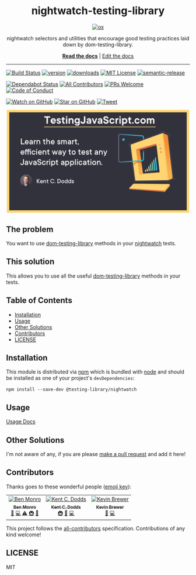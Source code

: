 <div align="center">
<h1>nightwatch-testing-library</h1>
<a href="https://www.emojione.com/emoji/bat">
<img height="100" width="100" alt="ox" src="https://raw.githubusercontent.com/testing-library/nightwatch-testing-library/master/other/bat.png" />

</a>

<p>nightwatch selectors and utilities that encourage good testing practices laid down by dom-testing-library.</p>

[**Read the docs**](https://testing-library.com/docs/nightwatch-testing-library/intro) | [Edit the docs](https://github.com/alexkrolick/testing-library-docs)

</div>

<hr />

[![Build Status][build-badge]][build]
[![version][version-badge]][package]
[![downloads][downloads-badge]][npmtrends]
[![MIT License][license-badge]][license]
[![semantic-release](https://img.shields.io/badge/%20%20%F0%9F%93%A6%F0%9F%9A%80-semantic--release-e10079.svg)](https://github.com/semantic-release/semantic-release)

[![Dependabot Status](https://api.dependabot.com/badges/status?host=github&repo=testing-library/nightwatch-testing-library)](https://dependabot.com)
[![All Contributors](https://img.shields.io/badge/all_contributors-3-orange.svg?style=flat-square)](#contributors)
[![PRs Welcome][prs-badge]][prs]
[![Code of Conduct][coc-badge]][coc]

[![Watch on GitHub][github-watch-badge]][github-watch]
[![Star on GitHub][github-star-badge]][github-star]
[![Tweet][twitter-badge]][twitter]

<div align="center">
<a href="https://testingjavascript.com">
<img width="500" alt="TestingJavaScript.com Learn the smart, efficient way to test any JavaScript application." src="https://raw.githubusercontent.com/kentcdodds/cypress-testing-library/master/other/testingjavascript.jpg" />
</a>
</div>

## The problem

You want to use [dom-testing-library](https://github.com/kentcdodds/dom-testing-library) methods in your [nightwatch][nightwatch] tests.

## This solution

This allows you to use all the useful [dom-testing-library](https://github.com/kentcdodds/dom-testing-library) methods in your tests.

## Table of Contents

<!-- START doctoc generated TOC please keep comment here to allow auto update -->
<!-- DON'T EDIT THIS SECTION, INSTEAD RE-RUN doctoc TO UPDATE -->

- [Installation](#installation)
- [Usage](#usage)
- [Other Solutions](#other-solutions)
- [Contributors](#contributors)
- [LICENSE](#license)

<!-- END doctoc generated TOC please keep comment here to allow auto update -->

## Installation

This module is distributed via [npm][npm] which is bundled with [node][node] and
should be installed as one of your project's `devDependencies`:

```
npm install --save-dev @testing-library/nightwatch
```

## Usage

[Usage Docs](https://testing-library.com/docs/nightwatch-testing-library/intro#usage)

## Other Solutions

I'm not aware of any, if you are please [make a pull request][prs] and add it
here!

## Contributors

Thanks goes to these wonderful people ([emoji key](https://allcontributors.org/docs/en/emoji-key)):

<!-- ALL-CONTRIBUTORS-LIST:START - Do not remove or modify this section -->
<!-- prettier-ignore -->
<table>
  <tr>
    <td align="center"><a href="https://github.com/benmonro"><img src="https://avatars3.githubusercontent.com/u/399236?v=4" width="100px;" alt="Ben Monro"/><br /><sub><b>Ben Monro</b></sub></a><br /><a href="https://github.com/testing-library/nightwatch-testing-library/commits?author=benmonro" title="Documentation">📖</a> <a href="https://github.com/testing-library/nightwatch-testing-library/commits?author=benmonro" title="Code">💻</a> <a href="https://github.com/testing-library/nightwatch-testing-library/commits?author=benmonro" title="Tests">⚠️</a> <a href="#infra-benmonro" title="Infrastructure (Hosting, Build-Tools, etc)">🚇</a> <a href="#ideas-benmonro" title="Ideas, Planning, & Feedback">🤔</a></td>
    <td align="center"><a href="https://kentcdodds.com"><img src="https://avatars0.githubusercontent.com/u/1500684?v=4" width="100px;" alt="Kent C. Dodds"/><br /><sub><b>Kent C. Dodds</b></sub></a><br /><a href="#infra-kentcdodds" title="Infrastructure (Hosting, Build-Tools, etc)">🚇</a> <a href="#ideas-kentcdodds" title="Ideas, Planning, & Feedback">🤔</a> <a href="https://github.com/testing-library/nightwatch-testing-library/commits?author=kentcdodds" title="Code">💻</a></td>
    <td align="center"><a href="https://github.com/appleJax"><img src="https://avatars1.githubusercontent.com/u/13618860?v=4" width="100px;" alt="Kevin Brewer"/><br /><sub><b>Kevin Brewer</b></sub></a><br /><a href="#ideas-appleJax" title="Ideas, Planning, & Feedback">🤔</a> <a href="https://github.com/testing-library/nightwatch-testing-library/commits?author=appleJax" title="Code">💻</a></td>
  </tr>
</table>

<!-- ALL-CONTRIBUTORS-LIST:END -->

This project follows the [all-contributors](https://github.com/all-contributors/all-contributors) specification. Contributions of any kind welcome!

## LICENSE

MIT

[npm]: https://www.npmjs.com/
[node]: https://nodejs.org
[build-badge]: https://github.com/testing-library/nightwatch-testing-library/workflows/nightwatch-testing-library/badge.svg
[build]: https://github.com/testing-library/nightwatch-testing-library/actions?query=branch%3Amaster+workflow%3Anightwatch-testing-library
[coverage]: https://codecov.io/github/testing-library/nightwatch-testing-library
[version-badge]: https://img.shields.io/npm/v/@testing-library/nightwatch.svg?style=flat-square
[package]: https://www.npmjs.com/package/@testing-library/nightwatch
[downloads-badge]: https://img.shields.io/npm/dm/@testing-library/nightwatch.svg?style=flat-square
[npmtrends]: http://www.npmtrends.com/@testing-library/nightwatch
[license-badge]: https://img.shields.io/npm/l/@testing-library/nightwatch.svg?style=flat-square
[license]: https://github.com/testing-library/nightwatch-testing-library/blob/master/LICENSE
[prs-badge]: https://img.shields.io/badge/PRs-welcome-brightgreen.svg?style=flat-square
[prs]: http://makeapullrequest.com
[donate-badge]: https://img.shields.io/badge/$-support-green.svg?style=flat-square
[coc-badge]: https://img.shields.io/badge/code%20of-conduct-ff69b4.svg?style=flat-square
[coc]: https://github.com/testing-library/nightwatch-testing-library/blob/master/other/CODE_OF_CONDUCT.md
[github-watch-badge]: https://img.shields.io/github/watchers/testing-library/nightwatch-testing-library.svg?style=social
[github-watch]: https://github.com/testing-library/nightwatch-testing-library/watchers
[github-star-badge]: https://img.shields.io/github/stars/testing-library/nightwatch-testing-library.svg?style=social
[github-star]: https://github.com/testing-library/nightwatch-testing-library/stargazers
[twitter]: https://twitter.com/intent/tweet?text=Check%20out%20nightwatch-testing-library%20by%20%40benmonro%20https%3A%2F%2Fgithub.com%2Ftesting-library%2Fnightwatch-testing-library%20%F0%9F%91%8D
[twitter-badge]: https://img.shields.io/twitter/url/https/github.com/testing-library/nightwatch-testing-library.svg?style=social
[emojis]: https://github.com/benmonro/all-contributors#emoji-key
[all-contributors]: https://github.com/all-contributors/all-contributors
[dom-testing-library]: https://github.com/testing-library/dom-testing-library
[nightwatch]: https://nightwatchjs.org/guide

